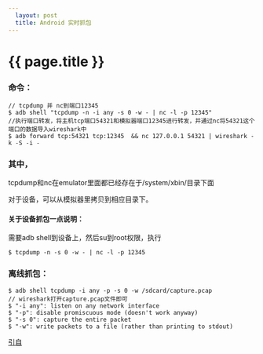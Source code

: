 ```yaml
---     
  layout: post
  title: Android 实时抓包
---
```

{{ page.title }}
===================

### 命令：


    // tcpdump 并 nc到端口12345
    $ adb shell "tcpdump -n -i any -s 0 -w - | nc -l -p 12345"
    //执行端口转发，将主机tcp端口54321和模拟器端口12345进行转发，并通过nc将54321这个端口的数据导入wireshark中
    $ adb forward tcp:54321 tcp:12345  && nc 127.0.0.1 54321 | wireshark -k -S -i -

### 其中，

tcpdump和nc在emulator里面都已经存在于/system/xbin/目录下面

对于设备，可以从模拟器里拷贝到相应目录下。

#### 关于设备抓包一点说明：

需要adb shell到设备上，然后su到root权限，执行
   
    $ tcpdump -n -s 0 -w - | nc -l -p 12345


### 离线抓包：

    $ adb shell tcpdump -i any -p -s 0 -w /sdcard/capture.pcap  
    // wireshark打开capture.pcap文件即可
    $ "-i any": listen on any network interface 
    $ "-p": disable promiscuous mode (doesn't work anyway) 
    $ "-s 0": capture the entire packet 
    $ "-w": write packets to a file (rather than printing to stdout) 



[引自](http://mobile.tutsplus.com/tutorials/android/analyzing-android-network-traffic/)

